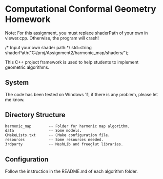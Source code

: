 # Computational Conformal Geometry Homework

Note: For this assignment, you must replace shaderPath of your own in viewer.cpp. Otherwise, the program will crash!

/* Input your own shader path */
std::string shaderPath("C:/proj/Assignment2/harmonic_map/shaders/");


This C++ project framework is used to help students to implement geometric algorithms.

## System

The code has been tested on Windows 11, if there is any problem, please let me know.

## Directory Structure

``` txt
harmonic_map        -- Folder for harmonic map algorithm. 
data                -- Some models.
CMakeLists.txt      -- CMake configuration file.
resources           -- Some resources needed.
3rdparty            -- MeshLib and freeglut libraries.
```

## Configuration

Follow the instruction in the README.md of each algorithm folder.
